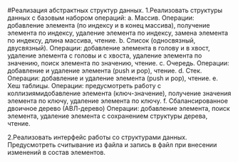 #Реализация абстрактных структур данных.
1.Реализовать структуры данных с базовым набором операций:
  a. Массив. 
  Операции: добавление элемента (по индексу и в конец массива), получение элемента по индексу, удаление элемента по индексу, замена элемента по индексу, длина массива, чтение.
  b. Список (односвязный, двусвязный). 
  Операции: добавление элемента в голову и в хвост, удаление элемента с головы и с хвоста, удаление элемента по значению, поиск элемента по значению, чтение.
  c. Очередь. 
  Операции: добавление и удаление элемента (push и pop), чтение.
  d. Стек. 
  Операции: добавление и удаление элемента (push и pop), чтение.
  e. Хеш таблицы. 
  Операции: предусмотреть работу с коллизиямидобавление элемента (ключ-значение), получение значения элемента по ключу, удаление элемента по ключу.
  f. Сбалансированное двоичное дерево (АВЛ-дерево) 
  Операции: добавление элемента, поиск элемента, удаление элемента с сохранением структуры дерева, чтение. 
  
2.Реализовать интерфейс работы со структурами данных. Предусмотреть считывание из файла и запись в файл при внесении изменений в состав элементов.
